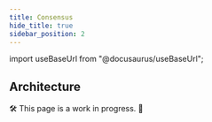 ```yaml
---
title: Consensus
hide_title: true
sidebar_position: 2
---
```


import useBaseUrl from "@docusaurus/useBaseUrl";

## Architecture

🛠 This page is a work in progress. 🚧
